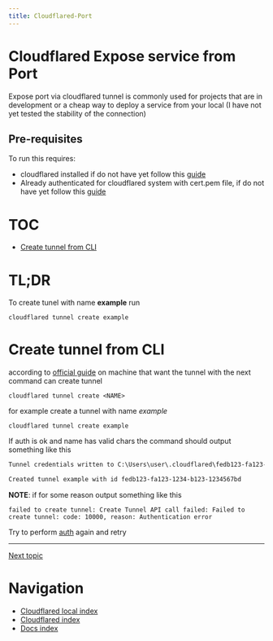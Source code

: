 ```yaml
---
title: Cloudflared-Port
---
```

<!-- omit from toc -->
# Cloudflared Expose service from Port
Expose port via cloudflared tunnel is commonly used for projects that are in development or a cheap way to deploy a service from your local (I have not yet tested the stability of the connection)

<!-- omit from toc -->
## Pre-requisites
To run this requires:
* cloudflared installed if do not have yet follow this [guide](/docs/cloudflared/install)
* Already authenticated for cloudflared system with cert.pem file, if do not have yet follow this [guide](/docs/cloudflared/auth)

<!-- omit from toc -->
# TOC
- [Create tunnel from CLI](#create-tunnel-from-cli)


<!-- omit from toc -->
# TL;DR
To create tunel with name **example** run 
```shell
cloudflared tunnel create example
```

# Create tunnel from CLI
according to [official guide](https://developers.cloudflare.com/cloudflare-one/connections/connect-networks/get-started/create-local-tunnel/#3-create-a-tunnel-and-give-it-a-name) on machine that want the tunnel with the next command can create tunnel

```shell
cloudflared tunnel create <NAME>
```

for example create a tunnel with name *example*
```shell
cloudflared tunnel create example
```

If auth is ok and name has valid chars the command should output something like this

```txt
Tunnel credentials written to C:\Users\user\.cloudflared\fedb123-fa123-1234-b123-1234567bd.json. cloudflared chose this file based on where your origin certificate was found. Keep this file secret. To revoke these credentials, delete the tunnel.

Created tunnel example with id fedb123-fa123-1234-b123-1234567bd
```

**NOTE**: if for some reason output something like this
```
failed to create tunnel: Create Tunnel API call failed: Failed to create tunnel: code: 10000, reason: Authentication error
```

Try to perform [auth](/docs/cloudflared/auth) again and retry

---

[Next topic](/docs/cloudflared/local/create_tunnel)

<!-- omit from toc -->
# Navigation
* [Cloudflared local index](/docs/cloudflared/local)
* [Cloudflared index](/docs/cloudflared)
* [Docs index](/docs)
